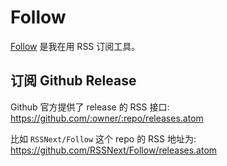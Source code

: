 # Follow

[Follow](https://follow.is/) 是我在用 RSS 订阅工具。

## 订阅 Github Release

Github 官方提供了 release 的 RSS 接口: https://github.com/:owner/:repo/releases.atom

比如 `RSSNext/Follow` 这个 repo 的 RSS 地址为: https://github.com/RSSNext/Follow/releases.atom
